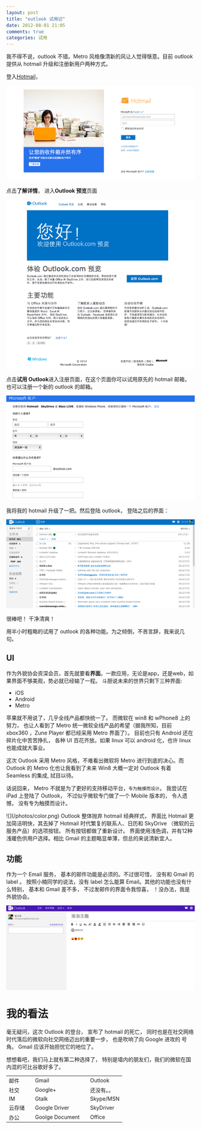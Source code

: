 ```yaml
---
layout: post
title: "outlook 试用记"
date: 2012-08-01 21:05
comments: true
categories: 试用
---
```


我不得不说，outlook 不错。Metro 风格像清新的风让人觉得惬意。目前 outlook 提供从 hotmail 升级和注册新用户两种方式。

登入[Hotmail](http://www.hotmail.com)，

<img src="/photos/hotmail.png"></img>

点击<strong>了解详情</strong>， 进入<strong>Outlook 预览</strong>页面

<img src="/photos/outlookpreview.png"></img>

点击<strong>试用 Outlook</strong>进入注册页面，在这个页面你可以试用原先的 hotmail 邮箱，也可以注册一个新的 outlook 的邮箱。

<img src="/photos/register.png"></img>

我将我的 hotmail 升级了一把。然后登陆 outlook， 登陆之后的界面：

<img src="/photos/main.png"></img>

很棒吧！ 干净清爽！

用半小时粗略的试用了 outlook 的各种功能。为之倾倒，不吝言辞，我来说几句。

<!-- more -->

<h2>UI</h2>
作为外貌协会资深会员，首先就要看<strong>界面</strong>。一款应用，无论是app，还是web，如果界面不够美观，势必就已经输了一程。
斗胆说未来的世界只剩下三种界面:

+ iOS
+ Android
+ Metro

苹果就不用说了，几乎全线产品都快统一了。 而微软在 win8 和 wPhone8 上的努力， 也让人看到了
Metro 统一微软全线产品的希望（据我所知，目前 xbox360 ，Zune Player 都已经采用 Metro 界面了）。
目前也只有 Android 还在碎片化中苦苦挣扎， 各种 UI 百花齐放。如果 linux 可以 android 化，也许 linux 也能成就大事业。

这次 Outlook 采用 Metro 风格，不难看出微软将 Metro 进行到底的决心。而 Outlook 的 Metro 化也让我看到了未来 Win8 大概一定对 Outlook 有着
Seamless 的集成, 拭目以待。

话说回来， Metro 不就是为了更好的支持移动平台，`专为触摸而设计`。 我尝试在 iPad 上登陆了 Outlook， 不过似乎微软专门做了一个 Mobile 版本的，
令人遗憾， 没有专为触摸而设计。

<p>
![](/photos/color.png)
Outlook 整体抛弃 hotmail 经典样式，
界面比 Hotmail 更加简洁明快，其去掉了 Hotmail 时代繁复的联系人、日历和 SkyDrive （微软的云服务产品）的选项按钮。
所有按钮都做了重新设计。 界面使用浅色调，并有12种浅暖色供用户选择。相比 Gmail 的主题略显单薄，但总的来说清新宜人。
</p>

<h2>功能</h2>

作为一个 Email 服务， 基本的邮件功能是必须的。不过很可惜， 没有和 Gmail 的 label 。
按照小楠同学的说法，没有 label 怎么能算 Email。其他的功能也没有什么特别， 基本和 Gmail 差不多，
不过发邮件的界面令我惊喜， ！没办法，我是外貌协会。

![](/photos/send.png)

<h1>我的看法</h1>

毫无疑问，这次 Outlook 的登台， 宣布了 hotmail 的死亡， 同时也是在社交网络时代落后的微软向社交网络迈出的重要一步， 也是吹响了向 Google 进攻的
号角。 Gmail 应该开始担忧它的地位了。

想想看吧，我们马上就有第二种选择了， 特别是墙内的朋友们，我们的微软在国内混的可比谷歌好多了。
<table>
<tr>
<td>邮件</td>
<td> </td>
<td>Gmail</td>
<td> </td>
<td>Outlook</td>
</tr>
<tr>
<td>社交</td>
<td> </td>
<td>Google+</td>
<td> </td>
<td>还没有。。</td>
</tr>
<tr>
<td>IM</td>
<td> </td>
<td>Gtalk</td>
<td> </td>
<td>Skype/MSN</td>
</tr>
<tr>
<td>云存储</td>
<td> </td>
<td>Google Driver</td>
<td> </td>
<td>SkyDriver</td>
</tr>
<tr>
<td>办公</td>
<td> </td>
<td>Goolge Document</td>
<td> </td>
<td>Office</td>
</tr>
 </table>

